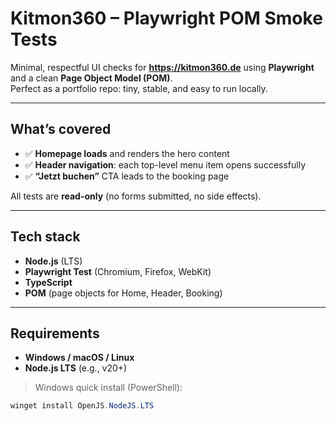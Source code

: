 # Kitmon360 – Playwright POM Smoke Tests

Minimal, respectful UI checks for **https://kitmon360.de** using **Playwright** and a clean **Page Object Model (POM)**.  
Perfect as a portfolio repo: tiny, stable, and easy to run locally.

---

## What’s covered

- ✅ **Homepage loads** and renders the hero content  
- ✅ **Header navigation**: each top-level menu item opens successfully  
- ✅ **“Jetzt buchen”** CTA leads to the booking page

All tests are **read-only** (no forms submitted, no side effects).

---

## Tech stack

- **Node.js** (LTS)
- **Playwright Test** (Chromium, Firefox, WebKit)
- **TypeScript**
- **POM** (page objects for Home, Header, Booking)

---

## Requirements

- **Windows / macOS / Linux**
- **Node.js LTS** (e.g., v20+)

> Windows quick install (PowerShell):
```powershell
winget install OpenJS.NodeJS.LTS
